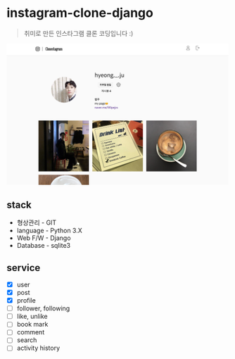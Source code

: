 # instagram-clone-django

> 취미로 만든 인스타그램 클론 코딩입니다 :)  

![](./preview-profile.png)

## stack
  - 형상관리 - GIT
  - language - Python 3.X
  - Web F/W - Django
  - Database - sqlite3

## service
  - [X] user
  - [X] post
  - [X] profile
  - [ ] follower, following
  - [ ] like, unlike
  - [ ] book mark
  - [ ] comment
  - [ ] search
  - [ ] activity history
